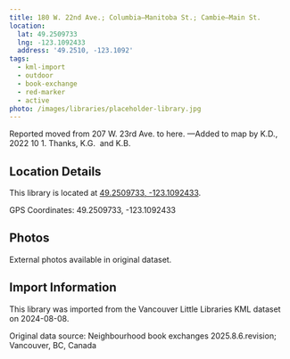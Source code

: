 ```yaml
---
title: 180 W. 22nd Ave.; Columbia—Manitoba St.; Cambie—Main St.
location:
  lat: 49.2509733
  lng: -123.1092433
  address: '49.2510, -123.1092'
tags:
  - kml-import
  - outdoor
  - book-exchange
  - red-marker
  - active
photo: /images/libraries/placeholder-library.jpg
---
```

Reported moved from 207 W. 23rd Ave. to here.
—Added to map by K.D., 2022 10 1. 
 Thanks, K.G.  and K.B.

## Location Details

This library is located at [49.2509733, -123.1092433](https://www.google.com/maps?q=49.2509733,-123.1092433).

GPS Coordinates: 49.2509733, -123.1092433

## Photos

External photos available in original dataset.

## Import Information

This library was imported from the Vancouver Little Libraries KML dataset on 2024-08-08.

Original data source: Neighbourhood book exchanges 2025.8.6.revision; Vancouver, BC, Canada

